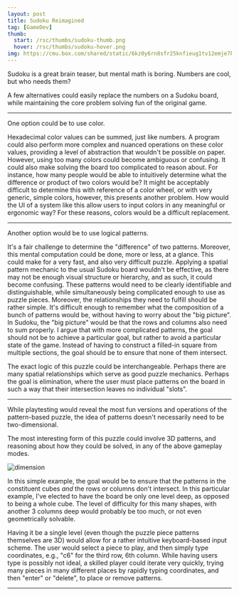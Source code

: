 ```yaml
---
layout: post
title: Sudoku Reimagined
tag: [GameDev]
thumb:
  start: /rsc/thumbs/sudoku-thumb.png
  hover: /rsc/thumbs/sudoku-hover.png
img: https://cmu.box.com/shared/static/6kz0y6rn8sfr25knfieug1tv12emje7k.png
---
```


Sudoku is a great brain teaser, but mental math is boring.
Numbers are cool, but who needs them?

A few alternatives could easily replace the numbers on a Sudoku board,
while maintaining the core problem solving fun of the original game.

---

One option could be to use color.

Hexadecimal color values can be summed, just like numbers.
A program could also perform more complex and nuanced operations on these color values, providing a level of abstraction that wouldn't be possible on paper.
However, using too many colors could become ambiguous or confusing.
It could also make solving the board too complicated to reason about.
For instance, how many people would be able to intuitively determine what the difference or product of two colors would be?
It might be acceptably difficult to determine this with reference of a color wheel, or with very generic, simple colors, however, this presents another problem.
How would the UI of a system like this allow users to input colors in any meaningful or ergonomic way?
For these reasons, colors would be a difficult replacement.

---

Another option would be to use logical patterns.

It's a fair challenge to determine the "difference" of two patterns.
Moreover, this mental computation could be done, more or less, at a glance.
This could make for a very fast, and also very difficult puzzle.
Applying a spatial pattern mechanic to the usual Sudoku board wouldn't be effective, as there may not be enough visual structure or hierarchy, and as such, it could become confusing.
These patterns would need to be clearly identifiable and distinguishable, while simultaneously being complicated enough to use as puzzle pieces.
Moreover, the relationships they need to fulfill should be rather simple.
It's difficult enough to remember what the composition of a bunch of patterns would be, without having to worry about the "big picture".
In Sudoku, the "big picture" would be that the rows and columns also need to sum properly.
I argue that with more complicated patterns, the goal should not be to achieve a particular goal, but rather to avoid a particular state of the game.
Instead of having to construct a filled-in square from multiple sections, the goal should be to ensure that none of them intersect.

The exact logic of this puzzle could be interchangeable.
Perhaps there are many spatial relationships which serve as good puzzle mechanics.
Perhaps the goal is elimination, where the user must place patterns on the board in such a way that their intersection leaves no individual "slots".

---

While playtesting would reveal the most fun versions and operations of the pattern-based puzzle, the idea of patterns doesn't necessarily need to be two-dimensional.

The most interesting form of this puzzle could involve 3D patterns, and reasoning about how they could be solved, in any of the above gameplay modes.

![dimension][]

In this simple example, the goal would be to ensure that the patterns in the constituent cubes *and* the rows or columns don't intersect.
In this particular example, I've elected to have the board be only one level deep, as opposed to being a whole cube.
The level of difficulty for this many shapes, with another 3 columns deep would probably be too much, or not even geometrically solvable.

Having it be a single level (even though the puzzle piece patterns themselves are 3D) would allow for a rather intuitive keyboard-based input scheme.
The user would select a piece to play, and then simply type coordinates, e.g., "c6" for the third row, 6th column.
While having users type is possibly not ideal, a skilled player could iterate very quickly, trying many pieces in many different places by rapidly typing coordinates, and then "enter" or "delete", to place or remove patterns.

---

[dimension]: <https://cmu.box.com/shared/static/6kz0y6rn8sfr25knfieug1tv12emje7k.png>

